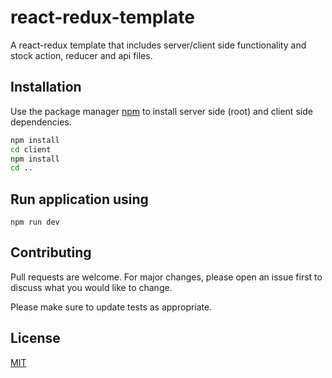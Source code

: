 # react-redux-template

A react-redux template that includes server/client side functionality and stock action, reducer and api files.

## Installation

Use the package manager [npm](https://www.npmjs.com/get-npm) to install server side (root) and client side dependencies.

```bash
npm install
cd client
npm install
cd ..
```

## Run application using

```
npm run dev
```

## Contributing

Pull requests are welcome. For major changes, please open an issue first to discuss what you would like to change.

Please make sure to update tests as appropriate.

## License

[MIT](https://choosealicense.com/licenses/mit/)
